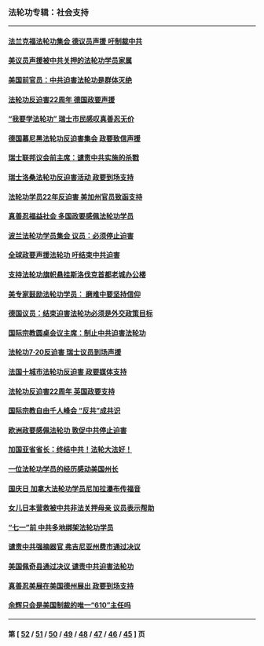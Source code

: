 ### 法轮功专辑：社会支持
---
#### [法兰克福法轮功集会 德议员声援 吁制裁中共](../../pages/nf4386/n13175975.md?08210430) 
#### [美议员声援被中共关押的法轮功学员家属](../../pages/nf4386/n13158310.md?08210430) 
#### [美国前官员：中共迫害法轮功是群体灭绝](../../pages/nf4386/n13157750.md?08210430) 
#### [法轮功反迫害22周年 德国政要声援](../../pages/nf4386/n13143632.md?08210430) 
#### [“我要学法轮功” 瑞士市民感叹真善忍无价](../../pages/nf4386/n13129633.md?08210430) 
#### [德国慕尼黑法轮功反迫害集会 政要致信声援](../../pages/nf4386/n13129148.md?08210430) 
#### [瑞士联邦议会前主席：谴责中共实施的杀戮](../../pages/nf4386/n13127336.md?08210430) 
#### [瑞士洛桑法轮功反迫害活动 政要到场支持](../../pages/nf4386/n13119398.md?08210430) 
#### [法轮功学员22年反迫害 美加州官员致函支持](../../pages/nf4386/n13118879.md?08210430) 
#### [真善忍福益社会 多国政要感佩法轮功学员](../../pages/nf4386/n13116951.md?08210430) 
#### [波兰法轮功学员集会 议员：必须停止迫害](../../pages/nf4386/n13116685.md?08210430) 
#### [全球政要声援法轮功 吁结束中共迫害](../../pages/nf4386/n13114441.md?08210430) 
#### [支持法轮功旗帜悬挂斯洛伐克首都老城办公楼](../../pages/nf4386/n13112261.md?08210430) 
#### [美专家鼓励法轮功学员： 磨难中要坚持信仰](../../pages/nf4386/n13108359.md?08210430) 
#### [德国议员：结束迫害法轮功必须是外交政策目标](../../pages/nf4386/n13109600.md?08210430) 
#### [国际宗教圆桌会议主席：制止中共迫害法轮功](../../pages/nf4386/n13108177.md?08210430) 
#### [法轮功7·20反迫害 瑞士议员到场声援](../../pages/nf4386/n13107072.md?08210430) 
#### [法国十城市法轮功反迫害 政要媒体支持](../../pages/nf4386/n13104833.md?08210430) 
#### [法轮功反迫害22周年 英国政要支持](../../pages/nf4386/n13091349.md?08210430) 
#### [国际宗教自由千人峰会 “反共”成共识](../../pages/nf4386/n13091403.md?08210430) 
#### [欧洲政要感佩法轮功 敦促中共停止迫害](../../pages/nf4386/n13090743.md?08210430) 
#### [加国亚省省长：终结中共！法轮大法好！](../../pages/nf4386/n13084394.md?08210430) 
#### [一位法轮功学员的经历感动美国州长](../../pages/nf4386/n13078953.md?08210430) 
#### [国庆日 加拿大法轮功学员尼加拉瀑布传福音](../../pages/nf4386/n13064493.md?08210430) 
#### [女儿日本营救被中共非法关押母亲 议员表示帮助](../../pages/nf4386/n13053042.md?08210430) 
#### [“七一”前 中共多地绑架法轮功学员](../../pages/nf4386/n13045655.md?08210430) 
#### [谴责中共强摘器官 弗吉尼亚州费市通过决议](../../pages/nf4386/n13040108.md?08210430) 
#### [美国佩奇县通过决议 谴责中共迫害法轮功](../../pages/nf4386/n13027185.md?08210430) 
#### [真善忍美展在美国德州展出 政要到场支持](../../pages/nf4386/n13010579.md?08210430) 
#### [余辉只会是美国制裁的唯一“610”主任吗](../../pages/nf4386/n12972837.md?08210430) 

---
#### 第 [ [52](./52.md?08210430) / [51](./51.md?08210430) / [50](./50.md?08210430) / [49](./49.md?08210430) / [48](./48.md?08210430) / [47](./47.md?08210430) / [46](./46.md?08210430) / [45](./45.md?08210430) ] 页
